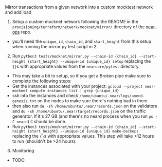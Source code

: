 Mirror transactions from a given network into a custom mocktest network and add load

1. Setup a custom mocknet network following the README in the `provisioning/terraform/network/mocknet/mirror/` directory of the [near-ops](https://github.com/near/near-ops) repo.
- you'll need the `unique_id`, `chain_id`, and `start_height` from this setup when running the mirror.py test script in 2.
2. Run `python3 tests/mocknet/mirror.py --chain-id {chain_id} --start-height {start_height} --unique-id {unique_id} setup` replacing the `{}`s with appropriate values from the `nearcore/pytest` directory.
- This may take a bit to setup, so if you get a Broken pipe make sure to complete the following steps:
- Get the instances associated with your project: `gcloud --project near-mocknet compute instances list | grep {unique_id}`
- ssh into the instances and check `/home/ubuntu/.near/logs/amend-genesis.txt` on the nodes to make sure there's nothing bad in there
- then also run `du -sh /home/ubuntu/.near/records.json` on the validators and  `du -sh /home/ubuntu/.near/target/records.json` on the traffic generator. If it's 27 GB (and there's no neard process when you run `ps -C neard`) it should be done.
- Run `python3 tests/mocknet/mirror.py --chain-id {chain_id} --start-height {start_height} --unique-id {unique_id} make-backups` replacing the `{}`s with appropriate values. This step will take >12 hours to run (shouldn't be >24 hours).
3. Monitoring
- TODO
